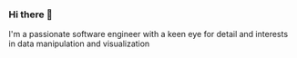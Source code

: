 ### Hi there 👋

I'm a passionate software engineer with a keen eye for detail and interests in data manipulation and visualization
